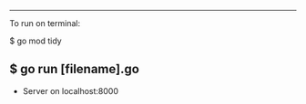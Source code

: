 ------------------------------------------------------------------------------------------------------------------------
To run on terminal:

$ go mod tidy 


$ go run [filename].go
------------------------------------------------------------------------------------------------------------------------
- Server on localhost:8000
